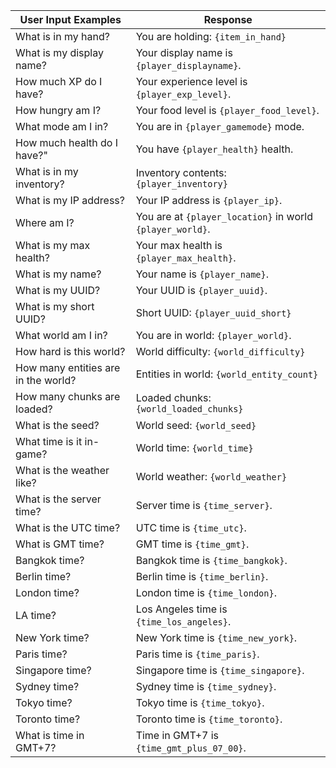| User Input Examples | Response |
|-|-|
| What is in my hand? | You are holding: `{item_in_hand}` |
| What is my display name? | Your display name is `{player_displayname}`. |
| How much XP do I have? | Your experience level is `{player_exp_level}`. |
| How hungry am I? | Your food level is `{player_food_level}`. |
| What mode am I in? | You are in `{player_gamemode}` mode. |
| How much health do I have?" | You have `{player_health}` health. |
| What is in my inventory? | Inventory contents: `{player_inventory}` |
| What is my IP address? | Your IP address is `{player_ip}`. |
| Where am I? | You are at `{player_location}` in world `{player_world}`. |
| What is my max health? | Your max health is `{player_max_health}`. |
| What is my name? | Your name is `{player_name}`. |
| What is my UUID? | Your UUID is `{player_uuid}`. |
| What is my short UUID? | Short UUID: `{player_uuid_short}` |
| What world am I in? | You are in world: `{player_world}`. |
| How hard is this world? | World difficulty: `{world_difficulty}` |
| How many entities are in the world? | Entities in world: `{world_entity_count}` |
| How many chunks are loaded? | Loaded chunks: `{world_loaded_chunks}` |
| What is the seed? | World seed: `{world_seed}` |
| What time is it in-game? | World time: `{world_time}` |
| What is the weather like? | World weather: `{world_weather}` |
| What is the server time? | Server time is `{time_server}`. |
| What is the UTC time? | UTC time is `{time_utc}`. |
| What is GMT time? | GMT time is `{time_gmt}`. |
| Bangkok time? | Bangkok time is `{time_bangkok}`. |
| Berlin time? | Berlin time is `{time_berlin}`. |
| London time? | London time is `{time_london}`. |
| LA time? | Los Angeles time is `{time_los_angeles}`. |
| New York time? | New York time is `{time_new_york}`. |
| Paris time? | Paris time is `{time_paris}`. |
| Singapore time? | Singapore time is `{time_singapore}`. |
| Sydney time? | Sydney time is `{time_sydney}`. |
| Tokyo time? | Tokyo time is `{time_tokyo}`. |
| Toronto time? | Toronto time is `{time_toronto}`. |
| What is time in GMT+7? | Time in GMT+7 is `{time_gmt_plus_07_00}`. |
